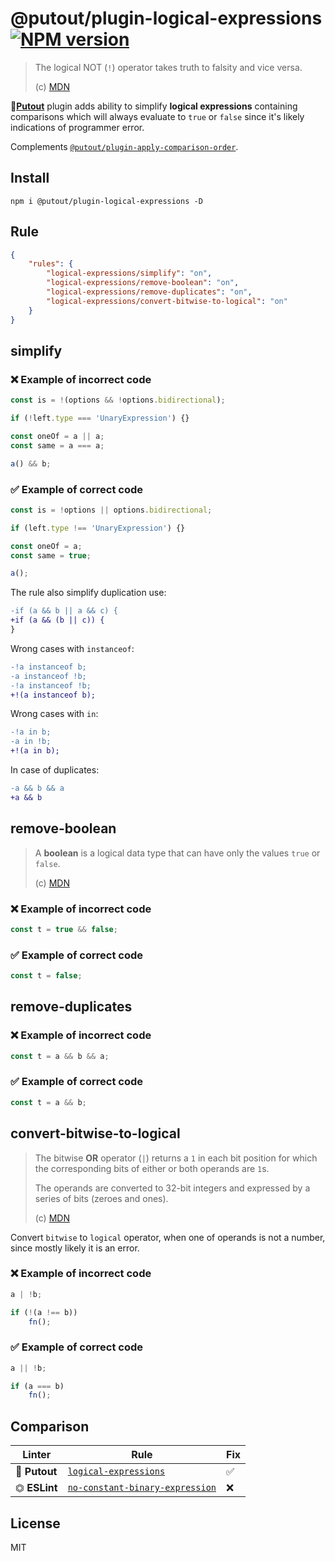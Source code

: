 # @putout/plugin-logical-expressions [![NPM version][NPMIMGURL]][NPMURL]

[NPMIMGURL]: https://img.shields.io/npm/v/@putout/plugin-logical-expressions.svg?style=flat&longCache=true
[NPMURL]: https://npmjs.org/package/@putout/plugin-logical-expressions "npm"

> The logical NOT (`!`) operator takes truth to falsity and vice versa.
>
> (c) [MDN](https://developer.mozilla.org/en-US/docs/Web/JavaScript/Reference/Operators/Logical_NOT)

🐊[**Putout**](https://github.com/coderaiser/putout) plugin adds ability to simplify **logical expressions** containing
comparisons which will always evaluate to `true` or `false` since it's  likely indications of programmer error.

Complements [`@putout/plugin-apply-comparison-order`](https://github.com/coderaiser/putout/tree/master/packages/plugin-apply-comparison-order#readme).

## Install

```
npm i @putout/plugin-logical-expressions -D
```

## Rule

```json
{
    "rules": {
        "logical-expressions/simplify": "on",
        "logical-expressions/remove-boolean": "on",
        "logical-expressions/remove-duplicates": "on",
        "logical-expressions/convert-bitwise-to-logical": "on"
    }
}
```

## simplify

### ❌ Example of incorrect code

```js
const is = !(options && !options.bidirectional);

if (!left.type === 'UnaryExpression') {}

const oneOf = a || a;
const same = a === a;

a() && b;
```

### ✅ Example of correct code

```js
const is = !options || options.bidirectional;

if (left.type !== 'UnaryExpression') {}

const oneOf = a;
const same = true;

a();
```

The rule also simplify duplication use:

```diff
-if (a && b || a && c) {
+if (a && (b || c)) {
}
```

Wrong cases with `instanceof`:

```diff
-!a instanceof b;
-a instanceof !b;
-!a instanceof !b;
+!(a instanceof b);
```

Wrong cases with `in`:

```diff
-!a in b;
-a in !b;
+!(a in b);
```

In case of duplicates:

```diff
-a && b && a
+a && b
```

## remove-boolean

> A **boolean** is a logical data type that can have only the values `true` or `false`.
>
> (c) [MDN](https://developer.mozilla.org/en-US/docs/Glossary/Boolean)

### ❌ Example of incorrect code

```js
const t = true && false;
```

### ✅ Example of correct code

```js
const t = false;
```

## remove-duplicates

### ❌ Example of incorrect code

```js
const t = a && b && a;
```

### ✅ Example of correct code

```js
const t = a && b;
```

## convert-bitwise-to-logical

> The bitwise **OR** operator (`|`) returns a `1` in each bit position for which the corresponding bits of either or both operands are `1`s.
>
> The operands are converted to 32-bit integers and expressed by a series of bits (zeroes and ones).
>
> (c) [MDN](https://developer.mozilla.org/en-US/docs/Web/JavaScript/Reference/Operators/Bitwise_OR)

Convert `bitwise` to `logical` operator, when one of operands is not a number, since mostly likely it is an error.

### ❌ Example of incorrect code

```js
a | !b;

if (!(a !== b))
    fn();
```

### ✅ Example of correct code

```js
a || !b;

if (a === b)
    fn();
```

## Comparison

Linter | Rule | Fix
--------|-------|------------|
🐊 **Putout**| [`logical-expressions`](https://github.com/coderaiser/putout/tree/master/packages/plugin-logical-expressions#readme)| ✅
⏣ **ESLint** | [`no-constant-binary-expression`](https://eslint.org/docs/rules/no-constant-binary-expression) | ❌

## License

MIT
